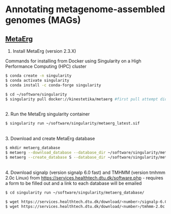 # Annotating metagenome-assembled genomes (MAGs)

## [MetaErg](https://github.com/kinestetika/MetaErg)

1. Install MetaErg (version 2.3.X)

Commands for installing from Docker using Singularity on a High Performance Computing (HPC) cluster

```bash
$ conda create -n singularity 
$ conda activate singularity
$ conda install -c conda-forge singularity

$ cd ~/software/singularity
$ singularity pull docker://kinestetika/metaerg #first pull attempt did not create the metaerg_latest.sif file - used 'singularity cache clean' and re-ran pull command 
```

\
2. Run the MetaErg singularity container

```bash
$ singularity run ~/software/singularity/metaerg_latest.sif
```

\
3. Download and create MetaErg database

```bash
$ mkdir metaerg_database
$ metaerg --download_database --database_dir ~/software/singularity/metaerg_database/ #requires sufficient memory, ~50 GB
$ metaerg --create_database S --database_dir ~/software/singularity/metaerg_database/
```

\
4. Download signalp (version signalp 6.0 fast) and TMHMM (version tmhmm 2.0c Linux) from https://services.healthtech.dtu.dk/software.php - requires a form to be filled out and a link to each database will be emailed

```bash
$ cd singularity run ~/software/singularity/metaerg_database/

$ wget https://services.healthtech.dtu.dk/download/<number>/signalp-6.0g.fast.tar.gz #update command with emailed software link
$ wget https://services.healthtech.dtu.dk/download/<number>/tmhmm-2.0c.Linux.tar.gz #update command with emailed software link
```
